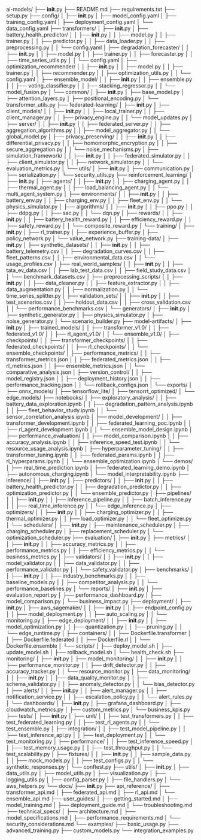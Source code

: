 
ai-models/
├── __init__.py
├── README.md
├── requirements.txt
├── setup.py
├── config/
│   ├── __init__.py
│   ├── model_config.yaml
│   ├── training_config.yaml
│   ├── deployment_config.yaml
│   └── data_config.yaml
├── transformers/
│   ├── __init__.py
│   ├── battery_health_predictor/
│   │   ├── __init__.py
│   │   ├── model.py
│   │   ├── trainer.py
│   │   ├── predictor.py
│   │   ├── data_loader.py
│   │   ├── preprocessing.py
│   │   └── config.yaml
│   ├── degradation_forecaster/
│   │   ├── __init__.py
│   │   ├── model.py
│   │   ├── trainer.py
│   │   ├── forecaster.py
│   │   ├── time_series_utils.py
│   │   └── config.yaml
│   ├── optimization_recommender/
│   │   ├── __init__.py
│   │   ├── model.py
│   │   ├── trainer.py
│   │   ├── recommender.py
│   │   ├── optimization_utils.py
│   │   └── config.yaml
│   ├── ensemble_model/
│   │   ├── __init__.py
│   │   ├── ensemble.py
│   │   ├── voting_classifier.py
│   │   ├── stacking_regressor.py
│   │   └── model_fusion.py
│   └── common/
│       ├── __init__.py
│       ├── base_model.py
│       ├── attention_layers.py
│       ├── positional_encoding.py
│       └── transformer_utils.py
├── federated-learning/
│   ├── __init__.py
│   ├── client_models/
│   │   ├── __init__.py
│   │   ├── local_trainer.py
│   │   ├── client_manager.py
│   │   ├── privacy_engine.py
│   │   └── model_updates.py
│   ├── server/
│   │   ├── __init__.py
│   │   ├── federated_server.py
│   │   ├── aggregation_algorithms.py
│   │   ├── model_aggregator.py
│   │   └── global_model.py
│   ├── privacy_preserving/
│   │   ├── __init__.py
│   │   ├── differential_privacy.py
│   │   ├── homomorphic_encryption.py
│   │   ├── secure_aggregation.py
│   │   └── noise_mechanisms.py
│   ├── simulation_framework/
│   │   ├── __init__.py
│   │   ├── federated_simulator.py
│   │   ├── client_simulator.py
│   │   ├── network_simulator.py
│   │   └── evaluation_metrics.py
│   └── utils/
│       ├── __init__.py
│       ├── communication.py
│       ├── serialization.py
│       └── security_utils.py
├── reinforcement_learning/
│   ├── __init__.py
│   ├── agents/
│   │   ├── __init__.py
│   │   ├── charging_agent.py
│   │   ├── thermal_agent.py
│   │   ├── load_balancing_agent.py
│   │   └── multi_agent_system.py
│   ├── environments/
│   │   ├── __init__.py
│   │   ├── battery_env.py
│   │   ├── charging_env.py
│   │   ├── fleet_env.py
│   │   └── physics_simulator.py
│   ├── algorithms/
│   │   ├── __init__.py
│   │   ├── ppo.py
│   │   ├── ddpg.py
│   │   ├── sac.py
│   │   └── dqn.py
│   ├── rewards/
│   │   ├── __init__.py
│   │   ├── battery_health_reward.py
│   │   ├── efficiency_reward.py
│   │   ├── safety_reward.py
│   │   └── composite_reward.py
│   └── training/
│       ├── __init__.py
│       ├── rl_trainer.py
│       ├── experience_buffer.py
│       ├── policy_network.py
│       └── value_network.py
├── training-data/
│   ├── __init__.py
│   ├── synthetic_datasets/
│   │   ├── __init__.py
│   │   ├── battery_telemetry.csv
│   │   ├── degradation_curves.csv
│   │   ├── fleet_patterns.csv
│   │   ├── environmental_data.csv
│   │   └── usage_profiles.csv
│   ├── real_world_samples/
│   │   ├── __init__.py
│   │   ├── tata_ev_data.csv
│   │   ├── lab_test_data.csv
│   │   ├── field_study_data.csv
│   │   └── benchmark_datasets.csv
│   ├── preprocessing_scripts/
│   │   ├── __init__.py
│   │   ├── data_cleaner.py
│   │   ├── feature_extractor.py
│   │   ├── data_augmentation.py
│   │   ├── normalization.py
│   │   └── time_series_splitter.py
│   ├── validation_sets/
│   │   ├── __init__.py
│   │   ├── test_scenarios.csv
│   │   ├── holdout_data.csv
│   │   ├── cross_validation.csv
│   │   └── performance_benchmarks.csv
│   └── generators/
│       ├── __init__.py
│       ├── synthetic_generator.py
│       ├── physics_simulator.py
│       ├── noise_generator.py
│       └── scenario_builder.py
├── model-artifacts/
│   ├── __init__.py
│   ├── trained_models/
│   │   ├── transformer_v1.0/
│   │   ├── federated_v1.0/
│   │   ├── rl_agent_v1.0/
│   │   └── ensemble_v1.0/
│   ├── checkpoints/
│   │   ├── transformer_checkpoints/
│   │   ├── federated_checkpoints/
│   │   ├── rl_checkpoints/
│   │   └── ensemble_checkpoints/
│   ├── performance_metrics/
│   │   ├── transformer_metrics.json
│   │   ├── federated_metrics.json
│   │   ├── rl_metrics.json
│   │   ├── ensemble_metrics.json
│   │   └── comparative_analysis.json
│   ├── version_control/
│   │   ├── model_registry.json
│   │   ├── deployment_history.json
│   │   ├── performance_tracking.json
│   │   └── rollback_configs.json
│   └── exports/
│       ├── onnx_models/
│       ├── tensorflow_lite/
│       ├── tensorrt_optimized/
│       └── edge_models/
├── notebooks/
│   ├── exploratory_analysis/
│   │   ├── battery_data_exploration.ipynb
│   │   ├── degradation_pattern_analysis.ipynb
│   │   ├── fleet_behavior_study.ipynb
│   │   └── sensor_correlation_analysis.ipynb
│   ├── model_development/
│   │   ├── transformer_development.ipynb
│   │   ├── federated_learning_poc.ipynb
│   │   ├── rl_agent_development.ipynb
│   │   └── ensemble_model_design.ipynb
│   ├── performance_evaluation/
│   │   ├── model_comparison.ipynb
│   │   ├── accuracy_analysis.ipynb
│   │   ├── inference_speed_test.ipynb
│   │   └── resource_usage_analysis.ipynb
│   ├── hyperparameter_tuning/
│   │   ├── transformer_tuning.ipynb
│   │   ├── federated_params.ipynb
│   │   ├── rl_hyperparams.ipynb
│   │   └── ensemble_optimization.ipynb
│   └── demos/
│       ├── real_time_prediction.ipynb
│       ├── federated_learning_demo.ipynb
│       ├── autonomous_charging.ipynb
│       └── model_interpretability.ipynb
├── inference/
│   ├── __init__.py
│   ├── predictors/
│   │   ├── __init__.py
│   │   ├── battery_health_predictor.py
│   │   ├── degradation_predictor.py
│   │   ├── optimization_predictor.py
│   │   └── ensemble_predictor.py
│   ├── pipelines/
│   │   ├── __init__.py
│   │   ├── inference_pipeline.py
│   │   ├── batch_inference.py
│   │   ├── real_time_inference.py
│   │   └── edge_inference.py
│   ├── optimizers/
│   │   ├── __init__.py
│   │   ├── charging_optimizer.py
│   │   ├── thermal_optimizer.py
│   │   ├── load_optimizer.py
│   │   └── fleet_optimizer.py
│   └── schedulers/
│       ├── __init__.py
│       ├── maintenance_scheduler.py
│       ├── charging_scheduler.py
│       ├── replacement_scheduler.py
│       └── optimization_scheduler.py
├── evaluation/
│   ├── __init__.py
│   ├── metrics/
│   │   ├── __init__.py
│   │   ├── accuracy_metrics.py
│   │   ├── performance_metrics.py
│   │   ├── efficiency_metrics.py
│   │   └── business_metrics.py
│   ├── validators/
│   │   ├── __init__.py
│   │   ├── model_validator.py
│   │   ├── data_validator.py
│   │   ├── performance_validator.py
│   │   └── safety_validator.py
│   ├── benchmarks/
│   │   ├── __init__.py
│   │   ├── industry_benchmarks.py
│   │   ├── baseline_models.py
│   │   ├── competitor_analysis.py
│   │   └── performance_baselines.py
│   └── reports/
│       ├── __init__.py
│       ├── evaluation_report.py
│       ├── performance_dashboard.py
│       ├── model_comparison.py
│       └── business_impact.py
├── deployment/
│   ├── __init__.py
│   ├── aws_sagemaker/
│   │   ├── __init__.py
│   │   ├── endpoint_config.py
│   │   ├── model_deployment.py
│   │   ├── auto_scaling.py
│   │   └── monitoring.py
│   ├── edge_deployment/
│   │   ├── __init__.py
│   │   ├── model_optimization.py
│   │   ├── quantization.py
│   │   ├── pruning.py
│   │   └── edge_runtime.py
│   ├── containers/
│   │   ├── Dockerfile.transformer
│   │   ├── Dockerfile.federated
│   │   ├── Dockerfile.rl
│   │   └── Dockerfile.ensemble
│   └── scripts/
│       ├── deploy_model.sh
│       ├── update_model.sh
│       ├── rollback_model.sh
│       └── health_check.sh
├── monitoring/
│   ├── __init__.py
│   ├── model_monitoring/
│   │   ├── __init__.py
│   │   ├── performance_monitor.py
│   │   ├── drift_detector.py
│   │   ├── accuracy_tracker.py
│   │   └── resource_monitor.py
│   ├── data_monitoring/
│   │   ├── __init__.py
│   │   ├── data_quality_monitor.py
│   │   ├── schema_validator.py
│   │   ├── anomaly_detector.py
│   │   └── bias_detector.py
│   ├── alerts/
│   │   ├── __init__.py
│   │   ├── alert_manager.py
│   │   ├── notification_service.py
│   │   ├── escalation_policy.py
│   │   └── alert_rules.py
│   └── dashboards/
│       ├── __init__.py
│       ├── grafana_dashboard.py
│       ├── cloudwatch_metrics.py
│       ├── custom_metrics.py
│       └── business_kpis.py
├── tests/
│   ├── __init__.py
│   ├── unit/
│   │   ├── test_transformers.py
│   │   ├── test_federated_learning.py
│   │   ├── test_rl_agents.py
│   │   └── test_ensemble.py
│   ├── integration/
│   │   ├── test_model_pipeline.py
│   │   ├── test_inference_api.py
│   │   ├── test_deployment.py
│   │   └── test_monitoring.py
│   ├── performance/
│   │   ├── test_inference_speed.py
│   │   ├── test_memory_usage.py
│   │   ├── test_throughput.py
│   │   └── test_scalability.py
│   ├── fixtures/
│   │   ├── __init__.py
│   │   ├── sample_data.py
│   │   ├── mock_models.py
│   │   ├── test_configs.py
│   │   └── synthetic_responses.py
│   └── conftest.py
├── utils/
│   ├── __init__.py
│   ├── data_utils.py
│   ├── model_utils.py
│   ├── visualization.py
│   ├── logging_utils.py
│   ├── config_parser.py
│   ├── file_handlers.py
│   └── aws_helpers.py
└── docs/
    ├── __init__.py
    ├── api_reference/
    │   ├── transformer_api.md
    │   ├── federated_api.md
    │   ├── rl_api.md
    │   └── ensemble_api.md
    ├── user_guides/
    │   ├── getting_started.md
    │   ├── model_training.md
    │   ├── deployment_guide.md
    │   └── troubleshooting.md
    ├── technical_specs/
    │   ├── architecture.md
    │   ├── model_specifications.md
    │   ├── performance_requirements.md
    │   └── security_considerations.md
    └── examples/
        ├── basic_usage.py
        ├── advanced_training.py
        ├── custom_models.py
        └── integration_examples.py
